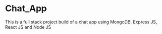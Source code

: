 # Chat_App
This is a full stack project build of a chat app using MongoDB, Express JS, React JS and Node JS
